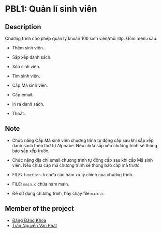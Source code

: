 # PBL1: Quản lí sinh viên

## Description

Chương trình cho phép quản lý khoản 100 sinh viên/mỗi lớp. Gồm menu sau:

- Thêm sinh viên.

- Sắp xếp danh sách.

- Xóa sinh viên.

- Tìm sinh viên.

- Cấp Mã sinh viên.

- Cấp email.

- In ra danh sách.

- Thoát.

## Note

- Chức năng Cấp Mã sinh viên chương trình tự động cấp sau khi sắp xếp danh sách theo thứ tự Alphabe. Nếu chưa sắp xếp chương trình sẽ thông báo sắp xếp trước.

- Chức năng địa chỉ email chương trình tự động cấp sau khi cấp Mã sinh viên. Nếu chưa cấp mã chương trình sẽ thông báo cấp mã trước.

- FILE: `function.h` chứa các hàm xử lý chính của chương trình.

- FILE: `main.c` chứa hàm main.

- Để sử dụng chương trình, hãy chạy file `main.c`.

## Member of the project

- [Đặng Đăng Khoa](https://www.facebook.com/khoaw.dang/)
- [Trần Nguyễn Văn Phát](https://www.facebook.com/profile.php?id=100043746661303)
